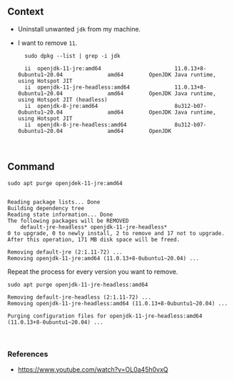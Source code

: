 ## Context
    
- Uninstall unwanted `jdk` from my machine.
- I want to remove `11`.

        sudo dpkg --list | grep -i jdk

        ii  openjdk-11-jre:amd64                       11.0.13+8-0ubuntu1~20.04              amd64        OpenJDK Java runtime, using Hotspot JIT
        ii  openjdk-11-jre-headless:amd64              11.0.13+8-0ubuntu1~20.04              amd64        OpenJDK Java runtime, using Hotspot JIT (headless)
        ii  openjdk-8-jre:amd64                        8u312-b07-0ubuntu1~20.04              amd64        OpenJDK Java runtime, using Hotspot JIT
        ii  openjdk-8-jre-headless:amd64               8u312-b07-0ubuntu1~20.04              amd64        OpenJDK 

<br>

## Command

    sudo apt purge openjdek-11-jre:amd64

 
    Reading package lists... Done
    Building dependency tree       
    Reading state information... Done
    The following packages will be REMOVED
        default-jre-headless* openjdk-11-jre-headless*
    0 to upgrade, 0 to newly install, 2 to remove and 17 not to upgrade.
    After this operation, 171 MB disk space will be freed.

    Removing default-jre (2:1.11-72) ...
    Removing openjdk-11-jre:amd64 (11.0.13+8-0ubuntu1~20.04) ...

Repeat the process for every version you want to remove. 

    sudo apt purge openjdk-11-jre-headless:amd64

    Removing default-jre-headless (2:1.11-72) ...
    Removing openjdk-11-jre-headless:amd64 (11.0.13+8-0ubuntu1~20.04) ...

    Purging configuration files for openjdk-11-jre-headless:amd64 (11.0.13+8-0ubuntu1~20.04) ...


<br>

### References

- https://www.youtube.com/watch?v=OL0a45h0vxQ